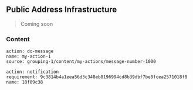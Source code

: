 ## Public Address Infrastructure

> Coming soon


### Content

```
action: do-message
name: my-action-1
source: grouping-1/content/my-actions/message-number-1000
```

```
action: notification
requirement: 9c3814b4a1eea56d3c348eb8196994cd8b39dbf7be8fcea2571018f8
name: 18f89c38
```
